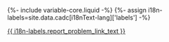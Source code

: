 {%- include variable-core.liquid -%}
{%- assign i18n-labels=site.data.cadc[i18nText-lang]['labels'] -%}

<a class="btn btn-default" href="{{ site.support_form_submit }}">{{ i18n-labels.report_problem_link_text }}</a>
